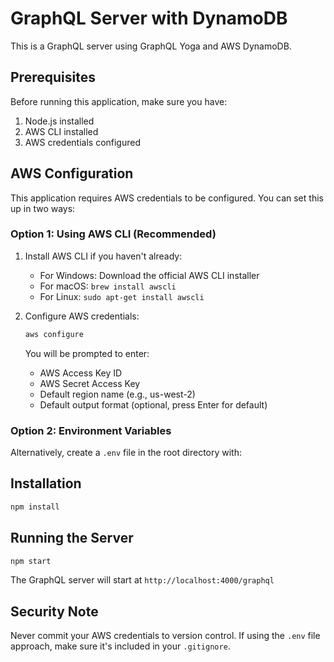 # GraphQL Server with DynamoDB

This is a GraphQL server using GraphQL Yoga and AWS DynamoDB.

## Prerequisites

Before running this application, make sure you have:

1. Node.js installed
2. AWS CLI installed
3. AWS credentials configured

## AWS Configuration

This application requires AWS credentials to be configured. You can set this up in two ways:

### Option 1: Using AWS CLI (Recommended)

1. Install AWS CLI if you haven't already:
   - For Windows: Download the official AWS CLI installer
   - For macOS: `brew install awscli`
   - For Linux: `sudo apt-get install awscli`

2. Configure AWS credentials:

   ```bash
   aws configure
   ```

   You will be prompted to enter:
   - AWS Access Key ID
   - AWS Secret Access Key
   - Default region name (e.g., us-west-2)
   - Default output format (optional, press Enter for default)

### Option 2: Environment Variables

Alternatively, create a `.env` file in the root directory with:

## Installation

```bash
npm install
```

## Running the Server

```bash
npm start
```

The GraphQL server will start at `http://localhost:4000/graphql`

## Security Note

Never commit your AWS credentials to version control. If using the `.env` file approach, make sure it's included in your `.gitignore`.
